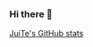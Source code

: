 ### Hi there 👋

[JuiTe's GitHub stats](https://github-readme-stats.vercel.app/api?username=huangjuite&theme=dark&show_icons=true)
<!-- 
[![Top Langs](https://github-readme-stats.vercel.app/api/top-langs/?username=huangjuite&layout=compact&theme=dark)](https://github.com/anuraghazra/github-readme-stats)
 -->
